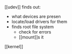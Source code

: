

[[udev]] finds out:
- what devices are presen
- locate/load drivers for them
- finds root file system
	- check for errors
	- [[mount]]s it

[[kernel]]